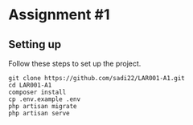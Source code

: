 # Assignment #1

## Setting up

Follow these steps to set up the project.

```
git clone https://github.com/sadi22/LAR001-A1.git
cd LAR001-A1
composer install
cp .env.example .env
php artisan migrate
php artisan serve
```
